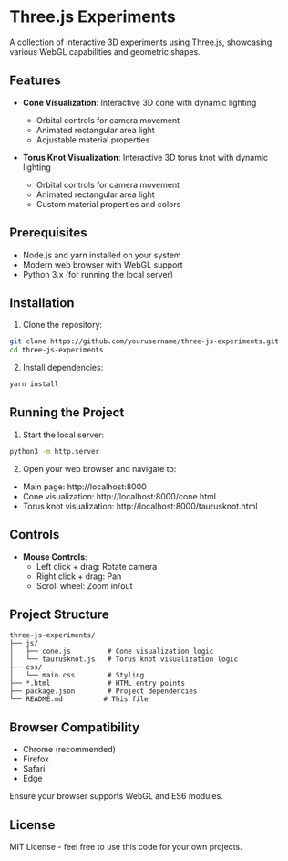 # Three.js Experiments

A collection of interactive 3D experiments using Three.js, showcasing various WebGL capabilities and geometric shapes.

## Features

- **Cone Visualization**: Interactive 3D cone with dynamic lighting
  - Orbital controls for camera movement
  - Animated rectangular area light
  - Adjustable material properties

- **Torus Knot Visualization**: Interactive 3D torus knot with dynamic lighting
  - Orbital controls for camera movement
  - Animated rectangular area light
  - Custom material properties and colors

## Prerequisites

- Node.js and yarn installed on your system
- Modern web browser with WebGL support
- Python 3.x (for running the local server)

## Installation

1. Clone the repository:
```bash
git clone https://github.com/yourusername/three-js-experiments.git
cd three-js-experiments
```

2. Install dependencies:
```bash
yarn install
```

## Running the Project

1. Start the local server:
```bash
python3 -m http.server
```

2. Open your web browser and navigate to:
- Main page: http://localhost:8000
- Cone visualization: http://localhost:8000/cone.html
- Torus knot visualization: http://localhost:8000/taurusknot.html

## Controls

- **Mouse Controls**:
  - Left click + drag: Rotate camera
  - Right click + drag: Pan
  - Scroll wheel: Zoom in/out

## Project Structure

```
three-js-experiments/
├── js/
│   ├── cone.js         # Cone visualization logic
│   └── taurusknot.js   # Torus knot visualization logic
├── css/
│   └── main.css        # Styling
├── *.html              # HTML entry points
├── package.json        # Project dependencies
└── README.md          # This file
```

## Browser Compatibility

- Chrome (recommended)
- Firefox
- Safari
- Edge

Ensure your browser supports WebGL and ES6 modules.

## License

MIT License - feel free to use this code for your own projects.

